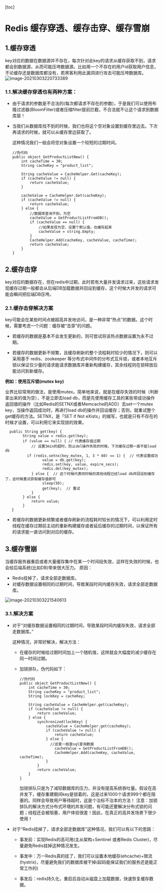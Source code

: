 

[toc]



# Redis 缓存穿透、缓存击穿、缓存雪崩



## 1.缓存穿透
key对应的数据在数据源并不存在，每次针对此key的请求从缓存获取不到，请求都会到数据源，从而可能压垮数据源。比如用一个不存在的用户id获取用户信息，不论缓存还是数据库都没有，若黑客利用此漏洞进行攻击可能压垮数据库。
![image-20210303220733389](https://homan-blog.oss-cn-beijing.aliyuncs.com/study-demo/redis-demo/image-20210303220733389.png)

### 1.1.解决缓存穿透也有两种方案：
- 由于请求的参数是不合法的(每次都请求不存在的参数)，于是我们可以使用布隆过滤器(BloomFilter)或者压缩filter提前拦截，不合法就不让这个请求到数据库层！
- 当我们从数据库找不到的时候，我们也将这个空对象设置到缓存里边去。下次再请求的时候，就可以从缓存里边获取了。

	这种情况我们一般会将空对象设置一个较短的过期时间。
	
    ```
    //伪代码
    public object GetProductListNew() {
        int cacheTime = 30;
        String cacheKey = "product_list";

        String cacheValue = CacheHelper.Get(cacheKey);
        if (cacheValue != null) {
            return cacheValue;
        }

        cacheValue = CacheHelper.Get(cacheKey);
        if (cacheValue != null) {
            return cacheValue;
        } else {
            //数据库查询不到，为空
            cacheValue = GetProductListFromDB();
            if (cacheValue == null) {
                //如果发现为空，设置个默认值，也缓存起来
                cacheValue = string.Empty;
            }
            CacheHelper.Add(cacheKey, cacheValue, cacheTime);
            return cacheValue;
        }
    }
    ```



## 2.缓存击穿

key对应的数据存在，但在redis中过期，此时若有大量并发请求过来，这些请求发现缓存过期一般都会从后端DB加载数据并回设到缓存，这个时候大并发的请求可能会瞬间把后端DB压垮。
### 2.1.缓存击穿解决方案
key可能会在某些时间点被超高并发地访问，是一种非常“热点”的数据。这个时候，需要考虑一个问题：缓存被“击穿”的问题。

- 若缓存的数据是基本不会发生更新的，则可尝试将该热点数据设置为永不过期。

- 若缓存的数据更新不频繁，且缓存刷新的整个流程耗时较少的情况下，则可以采用基于 redis、zookeeper 等分布式中间件的分布式互斥锁，或者本地互斥锁以保证仅少量的请求能请求数据库并重新构建缓存，其余线程则在锁释放后能访问到新缓存。
  

**例如：使用互斥锁(mutex key)**

业界比较常用的做法，是使用mutex。简单地来说，就是在缓存失效的时候（判断拿出来的值为空），不是立即去load db，而是先使用缓存工具的某些带成功操作返回值的操作（比如Redis的SETNX或者Memcache的ADD）去set一个mutex key，当操作返回成功时，再进行load db的操作并回设缓存；否则，就重试整个get缓存的方法。SETNX，是「SET if Not eXists」的缩写，也就是只有不存在的时候才设置，可以利用它来实现锁的效果。

  ```
    public String get(key) {
          String value = redis.get(key);
          if (value == null) { // 代表缓存值过期
              // 设置3min的超时，防止del操作失败的时候，下次缓存过期一直不能load db
          	if (redis.setnx(key_mutex, 1, 3 * 60) == 1) {  // 代表设置成功
                   value = db.get(key);
                   redis.set(key, value, expire_secs);
                   redis.del(key_mutex);
              } else {  // 这个时候代表同时候的其他线程已经load db并回设到缓存了，这时候重试获取缓存值即可
                   sleep(50);
                   get(key);  // 重试
              }
          } else {
              return value;      
          }
     }
  ```

- 若缓存的数据更新频繁或者缓存刷新的流程耗时较长的情况下，可以利用定时线程在缓存过期前主动的重新构建缓存或者延后缓存的过期时间，以保证所有的请求能一直访问到对应的缓存。



## 3.缓存雪崩

当缓存服务器重启或者大量缓存集中在某一个时间段失效，这样在失效的时候，也会给后端系统(比如DB)带来很大压力。
原因：
- Redis挂掉了，请求全部走数据库。
- 对缓存数据设置相同的过期时间，导致某段时间内缓存失效，请求全部走数据库。

![image-20210303221540613](https://homan-blog.oss-cn-beijing.aliyuncs.com/study-demo/redis-demo/image-20210303221540613.png)



### 3.1.解决方案

- 对于“对缓存数据设置相同的过期时间，导致某段时间内缓存失效，请求全部走数据库。”

  这种情况，非常好解决，解决方法：

  - 在缓存的时候给过期时间加上一个随机值，这样就会大幅度的减少缓存在同一时间过期。

  - 加锁排队，伪代码如下：

    ```
    //伪代码
    public object GetProductListNew() {
        int cacheTime = 30;
        String cacheKey = "product_list";
        String lockKey = cacheKey;
    
        String cacheValue = CacheHelper.get(cacheKey);
        if (cacheValue != null) {
            return cacheValue;
        } else {
            synchronized(lockKey) {
                cacheValue = CacheHelper.get(cacheKey);
                if (cacheValue != null) {
                    return cacheValue;
                } else {
                  //这里一般是sql查询数据
                    cacheValue = GetProductListFromDB(); 
                    CacheHelper.Add(cacheKey, cacheValue, cacheTime);
                }
            }
            return cacheValue;
        }
    }
    ```
    加锁排队只是为了减轻数据库的压力，并没有提高系统吞吐量。假设在高并发下，缓存重建期间key是锁着的，这是过来1000个请求999个都在阻塞的。同样会导致用户等待超时，这是个治标不治本的方法！
    注意：加锁排队的解决方式分布式环境的并发问题，有可能还要解决分布式锁的问题；线程还会被阻塞，用户体验很差！因此，在真正的高并发场景下很少使用！

    

- 对于“Redis挂掉了，请求全部走数据库”这种情况，我们可以有以下的思路：

	- 事发前：实现Redis的高可用(主从架构+Sentinel 或者Redis Cluster)，尽量避免Redis挂掉这种情况发生。

	- 事发中：万一Redis真的挂了，我们可以设置本地缓存(ehcache)+限流(hystrix)，尽量避免我们的数据库被干掉(起码能保证我们的服务还是能正常工作的)

	- 事发后：redis持久化，重启后自动从磁盘上加载数据，快速恢复缓存数据。























